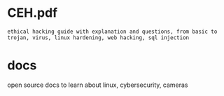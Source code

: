 # CEH.pdf
    ethical hacking guide with explanation and questions, from basic to trojan, virus, linux hardening, web hacking, sql injection
# docs
open source docs to learn about linux, cybersecurity, cameras

